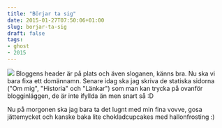 ```yaml
---
title: "Börjar ta sig"
date: 2015-01-27T07:50:06+01:00
slug: borjar-ta-sig
draft: false
tags:
- ghost
- 2015
---
```


![](/assets/images/ghost/2015/01/DSC_0007.jpg)
Bloggens header är på plats och även sloganen, känns bra. Nu ska vi bara fixa ett domännamn. Senare idag ska jag skriva de statiska sidorna ("Om mig", "Historia" och "Länkar") som man kan trycka på ovanför blogginläggen, de är inte ifyllda än men snart så :D

Nu på morgonen ska jag bara ta det lugnt med min fina vovve, gosa jättemycket och kanske baka lite chokladcupcakes med hallonfrosting :)
